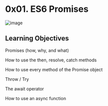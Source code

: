 # 0x01. ES6 Promises

![image](https://github.com/user-attachments/assets/49fe03d2-17c1-47fc-819f-4741d8fda0d3)

## Learning Objectives

Promises (how, why, and what)

How to use the then, resolve, catch methods

How to use every method of the Promise object

Throw / Try

The await operator

How to use an async function
